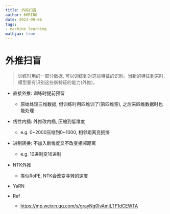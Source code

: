 ```yaml
---
title: 外推扫盲
author: 66RING
date: 2023-09-06
tags: 
- machine learning
mathjax: true
---
```


# 外推扫盲

> 训练时用的一部分数据, 可以训练到对这些特征的识别。当新的特征到来时, 模型要有识别这些新特征的能力(外推)。

- 直接外推: 训练时提前预留
    * 原始处理三维数据, 但训练时用四维训了(第四维空), 之后来四维数据时也能处理
- 线性内插: 外推改内插, 压缩到低维度
    * e.g. 0~2000压缩到0~1000, 相邻距离变拥挤
- 进制转换: 不加入新维度又不改变相邻距离
    * e.g. 10进制变16进制
- NTK外推
    * 类似RoPE, NTK会改变寻转的速度
- YaRN


- Ref
    * https://mp.weixin.qq.com/s/grayNg0IvAmILTF1dCEWTA

